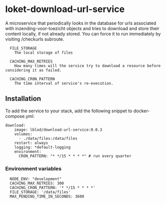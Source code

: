 # loket-download-url-service
A microservice that periodically looks in the database for urls associated with inzending-voor-toezicht objects and tries to download and store their content locally, if not already stored. You can force it to run immediately by visiting /checkurls subroute. 
```
  FILE_STORAGE
    The local storage of files

  CACHING_MAX_RETRIES
    How many times will the service try to download a resource before considering it as failed.

  CACHING_CRON_PATTERN
    The time interval of service's re-execution.
```
## Installation
To add the service to your stack, add the following snippet to docker-compose.yml:

```
download:
    image: lblod/download-url-service:0.0.3
    volumes:
      - ./data/files:/data/files
    restart: always
    logging: *default-logging
    environment:
      CRON_PATTERN: "* */15 * * * *" # run every quarter
```
### Environment variables
```
  NODE_ENV: "development"
  CACHING_MAX_RETRIES: 300
  CACHING_CRON_PATTERN: '* */15 * * * *'
  FILE_STORAGE: '/data/files'
  MAX_PENDING_TIME_IN_SECONDS: 3600
```
